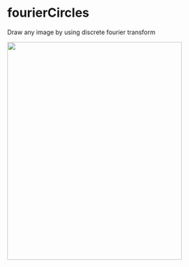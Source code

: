 # fourierCircles
Draw any image by using discrete fourier transform

<img src="https://github.com/shlomip100/fourierCircles/blob/main/Examples/gifs/elephant.gif" width="400" height="500" />
